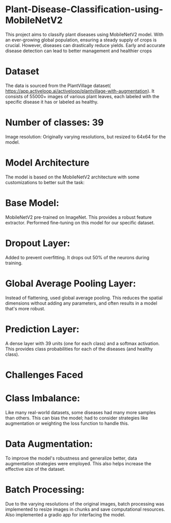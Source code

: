 # Plant-Disease-Classification-using-MobileNetV2
This project aims to classify plant diseases using MobileNetV2 model. With an ever-growing global population, ensuring a steady supply of crops is crucial. However, diseases can drastically reduce yields. Early and accurate disease detection can lead to better management and healthier crops

# Dataset
The data is sourced from the PlantVillage dataset( https://app.activeloop.ai/activeloop/plantvillage-with-augmentation). It consists of 55000+ images of various plant leaves, each labeled with the specific disease it has or labeled as healthy.

# Number of classes: 39
Image resolution: Originally varying resolutions, but resized to 64x64 for the model.
# Model Architecture
The model is based on the MobileNetV2 architecture with some customizations to better suit the task:

# Base Model:
 MobileNetV2 pre-trained on ImageNet. This provides a robust feature extractor. Performed fine-tuning on this model for our specific dataset.
# Dropout Layer:
 Added to prevent overfitting. It drops out 50% of the neurons during training.
# Global Average Pooling Layer:
 Instead of flattening, used global average pooling. This reduces the spatial dimensions without adding any parameters, and often 
 results in a model that's more robust.
# Prediction Layer:
 A dense layer with 39 units (one for each class) and a softmax activation. This provides class probabilities for each of the diseases (and 
 healthy class).
# Challenges Faced
# Class Imbalance:
 Like many real-world datasets, some diseases had many more samples than others. This can bias the model; had to consider strategies like 
 augmentation or weighting the loss function to handle this.
# Data Augmentation:
 To improve the model's robustness and generalize better, data augmentation strategies were employed. This also helps increase the effective size 
 of the dataset.
# Batch Processing: 
 Due to the varying resolutions of the original images, batch processing was implemented to resize images in chunks and save computational 
 resources.
 Also implemented a gradio app for interfacing the model.

